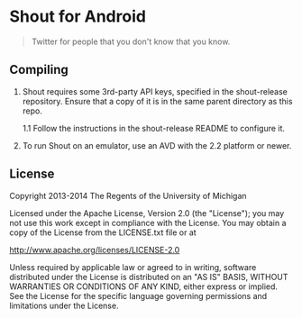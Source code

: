 Shout for Android
=================

> Twitter for people that you don't know that you know.

Compiling
---------

1. Shout requires some 3rd-party API keys, specified in the
   shout-release repository.  Ensure that a copy of it is in the same
   parent directory as this repo.

   1.1 Follow the instructions in the shout-release README to
       configure it.

2. To run Shout on an emulator, use an AVD with the 2.2 platform or
   newer.

License
-------
Copyright 2013-2014 The Regents of the University of Michigan

Licensed under the Apache License, Version 2.0 (the "License"); you
may not use this work except in compliance with the License. You may
obtain a copy of the License from the LICENSE.txt file or at

http://www.apache.org/licenses/LICENSE-2.0

Unless required by applicable law or agreed to in writing, software
distributed under the License is distributed on an "AS IS" BASIS,
WITHOUT WARRANTIES OR CONDITIONS OF ANY KIND, either express or
implied. See the License for the specific language governing
permissions and limitations under the License.
